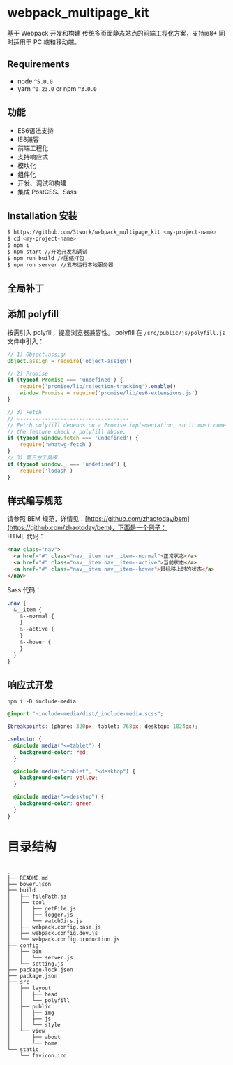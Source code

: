 # webpack_multipage_kit

基于 Webpack 开发和构建 传统多页面静态站点的前端工程化方案，支持ie8+
同时适用于 PC 端和移动端。

## Requirements
* node `^5.0.0`
* yarn `^0.23.0` or npm `^3.0.0`

## 功能
- ES6语法支持
- IE8兼容
- 前端工程化
- 支持响应式
- 模块化
- 组件化
- 开发、调试和构建
- 集成 PostCSS、Sass

## Installation 安装

```bash
$ https://github.com/3twork/webpack_multipage_kit <my-project-name>
$ cd <my-project-name>
$ npm i
$ npm start //开始开发和调试
$ npm run build //压缩打包
$ npm run server //发布运行本地服务器
```
## 全局补丁
## 添加 polyfill
按需引入 polyfill，提高浏览器兼容性。
polyfill 在 `/src/public/js/polyfill.js` 文件中引入：
```js
// 1) Object.assign
Object.assign = require('object-assign')

// 2) Promise
if (typeof Promise === 'undefined') {
    require('promise/lib/rejection-tracking').enable()
    window.Promise = require('promise/lib/es6-extensions.js')
}

// 3) Fetch
// ------------------------------------
// Fetch polyfill depends on a Promise implementation, so it must come after
// the feature check / polyfill above.
if (typeof window.fetch === 'undefined') {
    require('whatwg-fetch')
}
// 3) 第三方工具库
if (typeof window._ === 'undefined') {
    require('lodash')
}
```

## 样式编写规范
请参照 BEM 规范，详情见：[https://github.com/zhaotoday/bem](https://github.com/zhaotoday/bem)，下面是一个例子：  
HTML 代码：
```html
<nav class="nav">
  <a href="#" class="nav__item nav__item--normal">正常状态</a>
  <a href="#" class="nav__item nav__item--active">当前状态</a>
  <a href="#" class="nav__item nav__item--hover">鼠标移上时的状态</a>
</nav>
```
Sass 代码：
```scss
.nav {
  &__item {
    &--normal {
    }
    &--active {
    }
    &--hover {
    }
  }
}
```
## 响应式开发
 ```npm i -D include-media```
```scss
@import "~include-media/dist/_include-media.scss";

$breakpoints: (phone: 320px, tablet: 768px, desktop: 1024px);

.selector {
  @include media("<=tablet") {
    background-color: red;
  }

  @include media(">tablet", "<desktop") {
    background-color: yellow;
  }

  @include media(">=desktop") {
    background-color: green;
  }
}
```

# 目录结构
```shell

.
├── README.md
├── bower.json
├── build
│   ├── filePath.js
│   ├── tool
│   │   ├── getFile.js
│   │   ├── logger.js
│   │   └── watchDirs.js
│   ├── webpack.config.base.js
│   ├── webpack.config.dev.js
│   └── webpack.config.production.js
├── config
│   ├── bin
│   │   └── server.js
│   └── setting.js
├── package-lock.json
├── package.json
├── src
│   ├── layout
│   │   ├── head
│   │   └── polyfill
│   ├── public
│   │   ├── img
│   │   ├── js
│   │   └── style
│   └── view
│       ├── about
│       └── home
└── static
    └── favicon.ico

```


